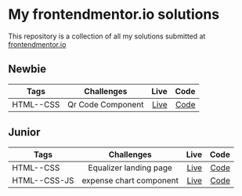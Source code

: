 # My frontendmentor.io solutions

This repository is a collection of all my solutions submitted at [frontendmentor.io](https://www.frontendmentor.io/home)

## Newbie

| Tags      |    Challenges     |                                                  Live |                                                                                Code |
| --------- | :---------------: | ----------------------------------------------------: | ----------------------------------------------------------------------------------: |
| HTML--CSS | Qr Code Component | [Live](https://lokesh-qr-code-challenge.netlify.app/) | [Code](https://github.com/Lokesh8055/frontendmentor.io/tree/main/qr-code-component) |

## Junior

| Tags         |       Challenges        |                                              Live |                                                                                      Code |
| ------------ | :---------------------: | ------------------------------------------------: | ----------------------------------------------------------------------------------------: |
| HTML--CSS    | Equalizer landing page  | [Live](https://equalizer-landing-lp.netlify.app/) |  [Code](https://github.com/Lokesh8055/frontendmentor.io/tree/main/equalizer-landing-page) |
| HTML--CSS-JS | expense chart component |     [Live](https://expense-chart-lp.netlify.app/) | [Code](https://github.com/Lokesh8055/frontendmentor.io/tree/main/expense-chart-challenge) |

